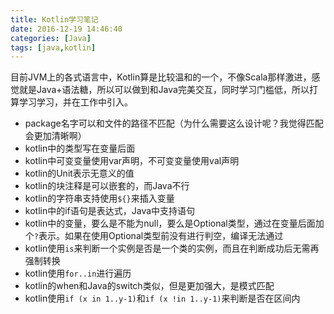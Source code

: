 ```yaml
---
title: Kotlin学习笔记
date: 2016-12-19 14:46:40
categories: [Java]
tags: [java,kotlin]
---
```


目前JVM上的各式语言中，Kotlin算是比较温和的一个，不像Scala那样激进，感觉就是Java+语法糖，所以可以做到和Java完美交互，同时学习门槛低，所以打算学习学习，并在工作中引入。

<!-- more -->

- package名字可以和文件的路径不匹配（为什么需要这么设计呢？我觉得匹配会更加清晰啊）
- kotlin中的类型写在变量后面
- kotlin中可变变量使用var声明，不可变变量使用val声明
- kotlin的Unit表示无意义的值
- kotlin的块注释是可以嵌套的，而Java不行
- kotlin的字符串支持使用`${}`来插入变量
- kotlin中的if语句是表达式，Java中支持语句
- kotlin中的变量，要么是不能为null，要么是Optional类型，通过在变量后面加个`?`表示。如果在使用Optional类型前没有进行判空，编译无法通过
- kotlin使用`is`来判断一个实例是否是一个类的实例，而且在判断成功后无需再强制转换
- kotlin使用`for..in`进行遍历
- kotlin的when和Java的switch类似，但是更加强大，是模式匹配
- kotlin使用`if (x in 1..y-1)`和`if (x !in 1..y-1)`来判断是否在区间内
